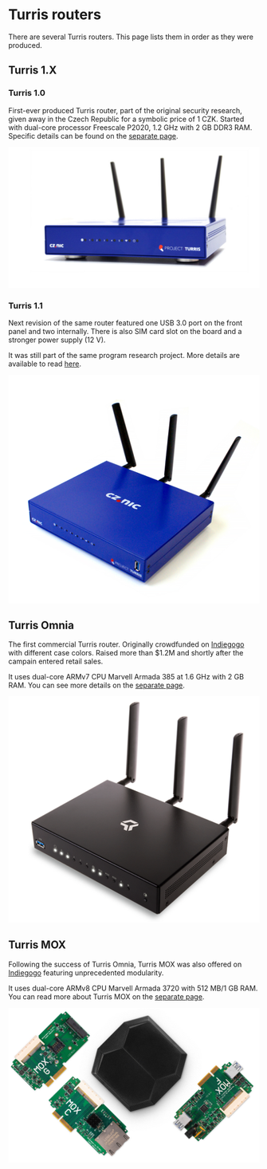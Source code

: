 # Turris routers

There are several Turris routers. This page lists them in order as they were
produced.

## Turris 1.X

### Turris 1.0
First-ever produced Turris router, part of the original security research,
given away in the Czech Republic for a symbolic price of 1 CZK.
Started with dual-core processor Freescale P2020, 1.2 GHz with 2 GB DDR3 RAM.
Specific details can be found on the [separate page](../hw/turris-1x/turris-1x.md).

![Turris 1.0](turris-10.jpg)

### Turris 1.1
Next revision of the same router featured one USB 3.0 port on the front panel
and two internally. There is also SIM card slot on the board and a stronger
power supply (12 V).

It was still part of the same program research project. More details are
available to read [here](../hw/turris-1x/turris-1x.md).

![Turris 1.1](turris-11.jpg)

## Turris Omnia

The first commercial Turris router. Originally crowdfunded on
[Indiegogo](https://www.indiegogo.com/projects/turris-omnia-hi-performance-open-source-router#/)
with different case colors. Raised more than $1.2M and shortly after the
campain entered retail sales.

It uses dual-core ARMv7 CPU Marvell Armada 385 at 1.6 GHz with 2 GB RAM.
You can see more details on the [separate page](../hw/omnia/omnia.md).

![Turris Omnia](omnia.jpg)

## Turris MOX

Following the success of Turris Omnia, Turris MOX was also offered on
[Indiegogo](https://www.indiegogo.com/projects/turris-mox-modular-open-source-router#/)
featuring unprecedented modularity.

It uses dual-core ARMv8 CPU Marvell Armada 3720 with 512 MB/1 GB RAM.  You can
read more about Turris MOX on the [separate page](../hw/mox/intro.md).

![Turris MOX](../hw/mox/mox.jpg)

